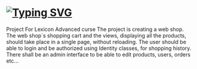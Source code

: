 #  [![Typing SVG](https://readme-typing-svg.demolab.com?font=Fira+Code&size=29&pause=1500&color=#000080&width=435&lines=WEBSHOP)](https://git.io/typing-svg) 
Project For Lexicon Advanced curse
The project is creating a web shop. The web shop´s shopping cart and the views, displaying all the products, should take place in a single page, without reloading. The user should be able to login and be authorized using Identity classes, for shopping history. There shall be an admin interface to be able to edit products, users, orders etc...
